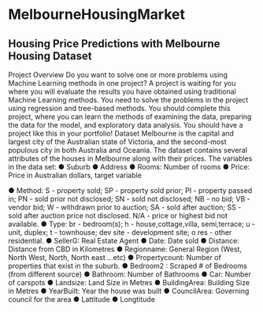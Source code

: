 # MelbourneHousingMarket
## Housing Price Predictions with Melbourne Housing Dataset

Project Overview
Do you want to solve one or more problems using Machine Learning methods in one project? A project is waiting for you where you will evaluate the results you have obtained using traditional Machine Learning methods. You need to solve the problems in the project using regression and tree-based methods. You should complete this project, where you can learn the methods of examining the data, preparing the data for the model, and exploratory data analysis. You should have a project like this in your portfolio!
Dataset
Melbourne is the capital and largest city of the Australian state of Victoria, and the second-most populous city in both Australia and Oceania. The dataset contains several attributes of the houses in Melbourne along with their prices.
The variables in the data set:
● Suburb
● Address
● Rooms: Number of rooms
● Price: Price in Australian dollars, target variable
 
● Method: S - property sold; SP - property sold prior; PI - property passed in; PN - sold prior not disclosed; SN - sold not disclosed; NB - no bid; VB - vendor bid; W - withdrawn prior to auction; SA - sold after auction; SS - sold after auction price not disclosed. N/A - price or highest bid not available.
● Type: br - bedroom(s); h - house,cottage,villa, semi,terrace; u - unit, duplex; t - townhouse; dev site - development site; o res - other residential.
● SellerG: Real Estate Agent
● Date: Date sold
● Distance: Distance from CBD in Kilometres
● Regionname: General Region (West, North West, North, North east ...etc)
● Propertycount: Number of properties that exist in the suburb.
● Bedroom2 : Scraped # of Bedrooms (from different source)
● Bathroom: Number of Bathrooms
● Car: Number of carspots
● Landsize: Land Size in Metres
● BuildingArea: Building Size in Metres
● YearBuilt: Year the house was built
● CouncilArea: Governing council for the area
● Lattitude
● Longtitude
